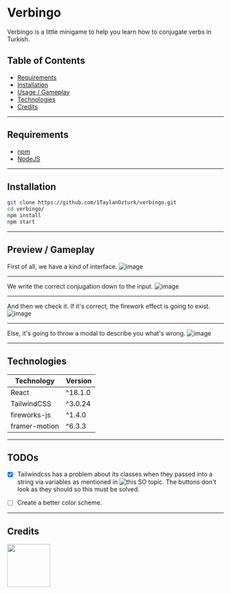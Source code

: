 # Verbingo

Verbingo is a little minigame to help you learn how to conjugate verbs in Turkish.

## Table of Contents

- [Requirements](#requirements)
- [Installation](#installation)
- [Usage / Gameplay](#usage--gameplay)
- [Technologies](#technologies)
- [Credits](#credits)

---

<a name="Requirements"></a>

## Requirements

- [npm](https://www.npmjs.com/)
- [NodeJS](https://nodejs.org/en/)

---

<a name="Installation"></a>

## Installation

```bash
git clone https://github.com/1TaylanOzturk/verbingo.git
cd verbingo/
npm install
npm start
```

---

<a name="Usage"></a>

## Preview / Gameplay

First of all, we have a kind of interface.
![image](https://user-images.githubusercontent.com/81323808/167299761-1ad47389-b524-47b4-93cb-d701305e2604.png)

---

We write the correct conjugation down to the input.
![image](https://user-images.githubusercontent.com/81323808/167299770-9b098977-d904-4f8e-ba21-27cfca09f95d.png)

---

And then we check it. If it's correct, the firework effect is going to exist.
![image](https://user-images.githubusercontent.com/81323808/167299908-9fa1f79f-b50d-4358-acf4-72affad5a88c.png)

---

Else, it's going to throw a modal to describe you what's wrong.
![image](https://user-images.githubusercontent.com/81323808/167299943-66232560-777b-4cd6-9acf-42d106e6da02.png)

---

<a name="Technologies"></a>

## Technologies

| Technology    | Version |
| ------------- | ------- |
| React         | ^18.1.0 |
| TailwindCSS   | ^3.0.24 |
| fireworks-js  | ^1.4.0  |
| framer-motion | ^6.3.3  |

---

## TODOs

- [x] Tailwindcss has a problem about its classes when they passed into a string via variables as mentioned in ![this SO topic](https://stackoverflow.com/questions/70477538/tailwind-not-working-when-using-variables-react-js). The buttons don't look as they should so this must be solved.

- [ ] Create a better color scheme.

---

<a name="Credits"></a>

## Credits

<img src="https://avatars.githubusercontent.com/u/81323808?v=4" width="100px"></img>

